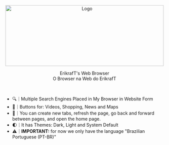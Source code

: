 <div align="center">
  <a href="https://github.com/erikraft/iSearch/">
    <img src="https://search.erikraft.com/images/isearch-logo.png" alt="Logo"  width="500" height="192">
  </a>

  <p>
    ErikrafT's Web Browser
    <br>
    O Browser na Web do ErikrafT
  </p>
</div>
<br>

- 🔍｜Multiple Search Engines Placed in My Browser in Website Form
- 🔘｜Buttons for: Videos, Shopping, News and Maps
- 🧰｜You can create new tabs, refresh the page, go back and forward between pages, and open the home page.
- 🌓｜It has Themes: Dark, Light and System Default
- ⚠️｜**IMPORTANT:** for now we only have the language "Brazilian Portuguese (PT-BR)"
